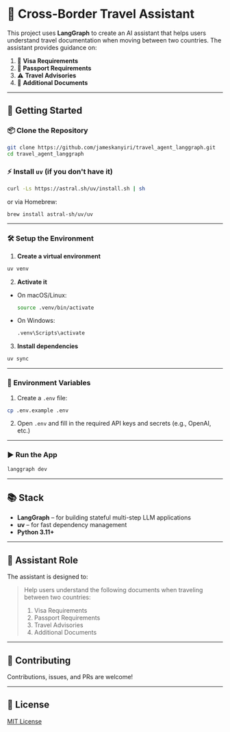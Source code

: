 # 🧳 Cross-Border Travel Assistant

This project uses **LangGraph** to create an AI assistant that helps users understand travel documentation when moving between two countries. The assistant provides guidance on:

1. 🛂 **Visa Requirements**  
2. 🪪 **Passport Requirements**  
3. ⚠️ **Travel Advisories**  
4. 📄 **Additional Documents**

---

## 🚀 Getting Started

### 📦 Clone the Repository

```bash
git clone https://github.com/jameskanyiri/travel_agent_langgraph.git
cd travel_agent_langgraph
```

### ⚡ Install `uv` (if you don't have it)

```bash
curl -Ls https://astral.sh/uv/install.sh | sh
```

or via Homebrew:

```bash
brew install astral-sh/uv/uv
```

---

### 🛠️ Setup the Environment

1. **Create a virtual environment**

```bash
uv venv
```

2. **Activate it**

- On macOS/Linux:

  ```bash
  source .venv/bin/activate
  ```

- On Windows:

  ```cmd
  .venv\Scripts\activate
  ```

3. **Install dependencies**

```bash
uv sync
```

---

### 🔐 Environment Variables

1. Create a `.env` file:

```bash
cp .env.example .env
```

2. Open `.env` and fill in the required API keys and secrets (e.g., OpenAI, etc.)

---

### ▶️ Run the App

```bash
langgraph dev
```

---

## 📚 Stack

- **LangGraph** – for building stateful multi-step LLM applications
- **uv** – for fast dependency management
- **Python 3.11+**

---

## 🧠 Assistant Role

The assistant is designed to:

> Help users understand the following documents when traveling between two countries:
> 1. Visa Requirements  
> 2. Passport Requirements  
> 3. Travel Advisories  
> 4. Additional Documents

---

## 🙌 Contributing

Contributions, issues, and PRs are welcome!

---

## 📄 License

[MIT License](LICENSE)
